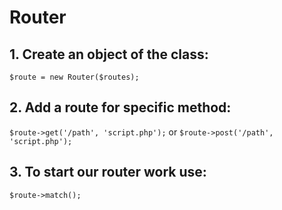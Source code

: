# Router

## 1. Create an object of the class:
`$route = new Router($routes);`

## 2. Add a route for specific method:

`$route->get('/path', 'script.php');`
or
`$route->post('/path', 'script.php');`
## 3. To start our router work use:
`$route->match();`
